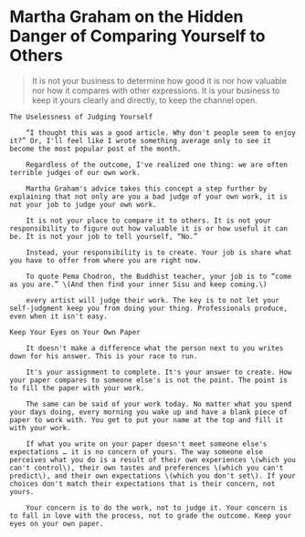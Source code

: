 # Martha Graham on the Hidden Danger of Comparing Yourself to Others

> It is not your business to determine how good it is nor how valuable nor how it compares with other expressions. It is your business to keep it yours clearly and directly, to keep the channel open.

	The Uselessness of Judging Yourself

		“I thought this was a good article. Why don't people seem to enjoy it?” Or, I'll feel like I wrote something average only to see it become the most popular post of the month. 

		Regardless of the outcome, I've realized one thing: we are often terrible judges of our own work.

		Martha Graham's advice takes this concept a step further by explaining that not only are you a bad judge of your own work, it is not your job to judge your own work.

		It is not your place to compare it to others. It is not your responsibility to figure out how valuable it is or how useful it can be. It is not your job to tell yourself, “No.”

		Instead, your responsibility is to create. Your job is share what you have to offer from where you are right now.

		To quote Pema Chodron, the Buddhist teacher, your job is to “come as you are.” \(And then find your inner Sisu and keep coming.\)

		every artist will judge their work. The key is to not let your self-judgment keep you from doing your thing. Professionals produce, even when it isn't easy.

	Keep Your Eyes on Your Own Paper

		It doesn't make a difference what the person next to you writes down for his answer. This is your race to run.

		It's your assignment to complete. It's your answer to create. How your paper compares to someone else's is not the point. The point is to fill the paper with your work.

		The same can be said of your work today. No matter what you spend your days doing, every morning you wake up and have a blank piece of paper to work with. You get to put your name at the top and fill it with your work.

		If what you write on your paper doesn't meet someone else's expectations … it is no concern of yours. The way someone else perceives what you do is a result of their own experiences \(which you can't control\), their own tastes and preferences \(which you can't predict\), and their own expectations \(which you don't set\). If your choices don't match their expectations that is their concern, not yours.

		Your concern is to do the work, not to judge it. Your concern is to fall in love with the process, not to grade the outcome. Keep your eyes on your own paper.

